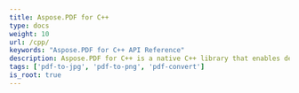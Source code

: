 ```yaml
---
title: Aspose.PDF for C++
type: docs
weight: 10
url: /cpp/
keywords: "Aspose.PDF for C++ API Reference"
description: Aspose.PDF for C++ is a native C++ library that enables developers to create, read and manipulate PDF documents programmatically.
tags: ['pdf-to-jpg', 'pdf-to-png', 'pdf-convert']
is_root: true
---
```

